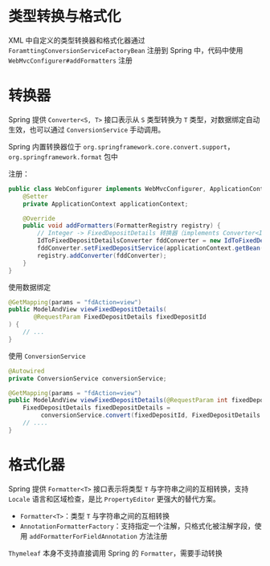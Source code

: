 # 类型转换与格式化

XML 中自定义的类型转换器和格式化器通过 `ForamttingConversionServiceFactoryBean` 注册到 Spring 中，代码中使用 `WebMvcConfigurer#addFormatters` 注册

# 转换器

Spring 提供 `Converter<S, T>` 接口表示从 `S` 类型转换为 `T` 类型，对数据绑定自动生效，也可以通过 `ConversionService` 手动调用。

Spring 内置转换器位于 `org.springframework.core.convert.support`，`org.springframework.format` 包中

注册：

```java
public class WebConfigurer implements WebMvcConfigurer, ApplicationContextAware {
    @Setter
    private ApplicationContext applicationContext;

    @Override
    public void addFormatters(FormatterRegistry registry) {
        // Integer -> FixedDepositDetails 转换器（implements Converter<Integer, FDD>）
        IdToFixedDepositDetailsConverter fddConverter = new IdToFixedDepositDetailsConverter();
        fddConverter.setFixedDepositService(applicationContext.getBean(FixedDepositService.class));
        registry.addConverter(fddConverter);
    }
}
```

使用数据绑定

```java
@GetMapping(params = "fdAction=view")
public ModelAndView viewFixedDepositDetails(
       @RequestParam FixedDepositDetails fixedDepositId
) {
    // ...
}
```

使用 `ConversionService`

```java
@Autowired
private ConversionService conversionService;

@GetMapping(params = "fdAction=view")
public ModelAndView viewFixedDepositDetails(@RequestParam int fixedDepositId) {
    FixedDepositDetails fixedDepositDetails = 
         conversionService.convert(fixedDepositId, FixedDepositDetails.class);
    // ....
}
```

# 格式化器

Spring 提供 `Formatter<T>` 接口表示将类型 `T` 与字符串之间的互相转换，支持 `Locale` 语言和区域检查，是比 `PropertyEditor` 更强大的替代方案。

* `Formatter<T>`：类型 `T` 与字符串之间的互相转换
* `AnnotationFormatterFactory`：支持指定一个注解，只格式化被注解字段，使用 `addFormatterForFieldAnnotation` 方法注册

`Thymeleaf` 本身不支持直接调用 Spring 的 `Formatter`，需要手动转换
